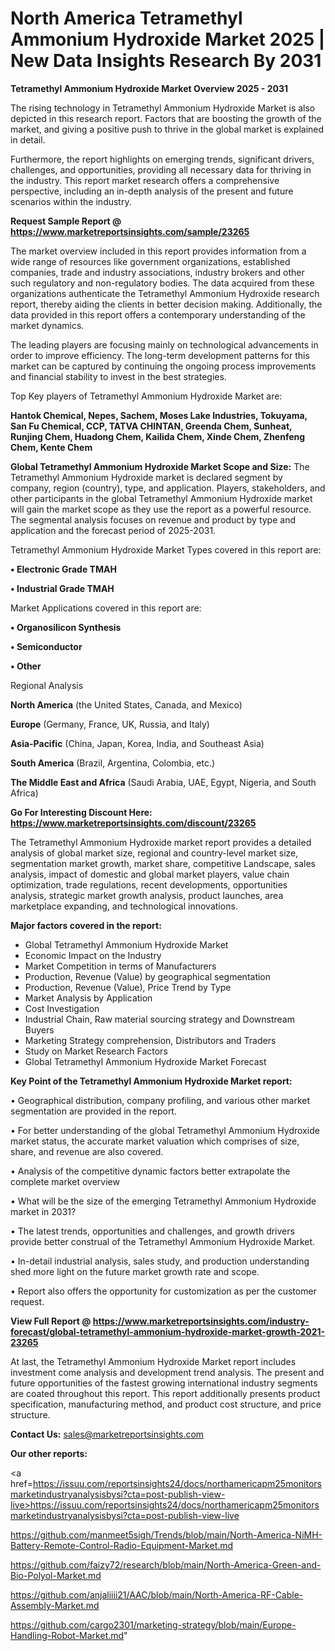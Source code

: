 # North America Tetramethyl Ammonium Hydroxide Market 2025 | New Data Insights Research By 2031

<Strong> Tetramethyl Ammonium Hydroxide Market Overview 2025 - 2031</strong>

The rising technology in Tetramethyl Ammonium Hydroxide Market is also depicted in this research report. Factors that are boosting the growth of the market, and giving a positive push to thrive in the global market is explained in detail.

Furthermore, the report highlights on emerging trends, significant drivers, challenges, and opportunities, providing all necessary data for thriving in the industry. This report market research offers a comprehensive perspective, including an in-depth analysis of the present and future scenarios within the industry.

<strong>Request Sample Report @ <a href=https://www.marketreportsinsights.com/sample/23265>https://www.marketreportsinsights.com/sample/23265</a></strong>

The market overview included in this report provides information from a wide range of resources like government organizations, established companies, trade and industry associations, industry brokers and other such regulatory and non-regulatory bodies. The data acquired from these organizations authenticate the Tetramethyl Ammonium Hydroxide research report, thereby aiding the clients in better decision making. Additionally, the data provided in this report offers a contemporary understanding of the market dynamics.

The leading players are focusing mainly on technological advancements in order to improve efficiency. The long-term development patterns for this market can be captured by continuing the ongoing process improvements and financial stability to invest in the best strategies.

Top Key players of Tetramethyl Ammonium Hydroxide Market are:

<strong>Hantok Chemical, Nepes, Sachem, Moses Lake Industries, Tokuyama, San Fu Chemical, CCP, TATVA CHINTAN, Greenda Chem, Sunheat, Runjing Chem, Huadong Chem, Kailida Chem, Xinde Chem, Zhenfeng Chem, Kente Chem</strong>

<strong><b>Global Tetramethyl Ammonium Hydroxide Market Scope and Size:</b></strong>
The Tetramethyl Ammonium Hydroxide market is declared segment by company, region (country), type, and application. Players, stakeholders, and other participants in the global Tetramethyl Ammonium Hydroxide market will gain the market scope as they use the report as a powerful resource. The segmental analysis focuses on revenue and product by type and application and the forecast period of 2025-2031.

Tetramethyl Ammonium Hydroxide Market Types covered in this report are:

<strong>• Electronic Grade TMAH

• Industrial Grade TMAH</strong>

Market Applications covered in this report are:

<strong>• Organosilicon Synthesis

• Semiconductor

• Other</strong> 

Regional Analysis

<strong>North America</strong> (the United States, Canada, and Mexico)

<strong>Europe</strong> (Germany, France, UK, Russia, and Italy)

<strong>Asia-Pacific</strong> (China, Japan, Korea, India, and Southeast Asia)

<strong>South America</strong> (Brazil, Argentina, Colombia, etc.)

<strong>The Middle East and Africa</strong> (Saudi Arabia, UAE, Egypt, Nigeria, and South Africa)

<strong>Go For Interesting Discount Here: <a href=https://www.marketreportsinsights.com/discount/23265>https://www.marketreportsinsights.com/discount/23265</a></strong>

The Tetramethyl Ammonium Hydroxide market report provides a detailed analysis of global market size, regional and country-level market size, segmentation market growth, market share, competitive Landscape, sales analysis, impact of domestic and global market players, value chain optimization, trade regulations, recent developments, opportunities analysis, strategic market growth analysis, product launches, area marketplace expanding, and technological innovations.

<strong><b>Major factors covered in the report:</b></strong>
<ul>
  <li>Global Tetramethyl Ammonium Hydroxide Market </li>
  <li>Economic Impact on the Industry</li>
  <li>Market Competition in terms of Manufacturers</li>
  <li>Production, Revenue (Value) by geographical segmentation</li>
  <li>Production, Revenue (Value), Price Trend by Type</li>
  <li>Market Analysis by Application</li>
  <li>Cost Investigation</li>
  <li>Industrial Chain, Raw material sourcing strategy and Downstream Buyers</li>
  <li>Marketing Strategy comprehension, Distributors and Traders</li>
  <li>Study on Market Research Factors</li>
  <li>Global Tetramethyl Ammonium Hydroxide Market Forecast</li>
</ul>

<strong><b>Key Point of the Tetramethyl Ammonium Hydroxide Market report:</b></strong>

• Geographical distribution, company profiling, and various other market segmentation are provided in the report.

• For better understanding of the global Tetramethyl Ammonium Hydroxide market status, the accurate market valuation which comprises of size, share, and revenue are also covered.

• Analysis of the competitive dynamic factors better extrapolate the complete market overview

• What will be the size of the emerging Tetramethyl Ammonium Hydroxide market in 2031?

• The latest trends, opportunities and challenges, and growth drivers provide better construal of the Tetramethyl Ammonium Hydroxide Market.

• In-detail industrial analysis, sales study, and production understanding shed more light on the future market growth rate and scope.

• Report also offers the opportunity for customization as per the customer request.

<strong><b>View Full Report @ <a href=https://www.marketreportsinsights.com/industry-forecast/global-tetramethyl-ammonium-hydroxide-market-growth-2021-23265>https://www.marketreportsinsights.com/industry-forecast/global-tetramethyl-ammonium-hydroxide-market-growth-2021-23265</a></b></strong>


At last, the Tetramethyl Ammonium Hydroxide Market report includes investment come analysis and development trend analysis. The present and future opportunities of the fastest growing international industry segments are coated throughout this report. This report additionally presents product specification, manufacturing method, and product cost structure, and price structure.

<strong>Contact Us:</strong>
sales@marketreportsinsights.com

<strong>Our other reports:</strong>

<a href=https://issuu.com/reportsinsights24/docs/northamericapm25monitorsmarketindustryanalysisbysi?cta=post-publish-view-live>https://issuu.com/reportsinsights24/docs/northamericapm25monitorsmarketindustryanalysisbysi?cta=post-publish-view-live</a>

<a href=https://github.com/manmeet5sigh/Trends/blob/main/North-America-NiMH-Battery-Remote-Control-Radio-Equipment-Market.md>https://github.com/manmeet5sigh/Trends/blob/main/North-America-NiMH-Battery-Remote-Control-Radio-Equipment-Market.md</a>

<a href=https://github.com/faizy72/research/blob/main/North-America-Green-and-Bio-Polyol-Market.md>https://github.com/faizy72/research/blob/main/North-America-Green-and-Bio-Polyol-Market.md</a>

<a href=https://github.com/anjaliiii21/AAC/blob/main/North-America-RF-Cable-Assembly-Market.md>https://github.com/anjaliiii21/AAC/blob/main/North-America-RF-Cable-Assembly-Market.md</a>

<a href=https://github.com/cargo2301/marketing-strategy/blob/main/Europe-Handling-Robot-Market.md>https://github.com/cargo2301/marketing-strategy/blob/main/Europe-Handling-Robot-Market.md</a>"
